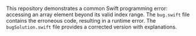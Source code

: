 This repository demonstrates a common Swift programming error: accessing an array element beyond its valid index range.  The `bug.swift` file contains the erroneous code, resulting in a runtime error. The `bugSolution.swift` file provides a corrected version with explanations.